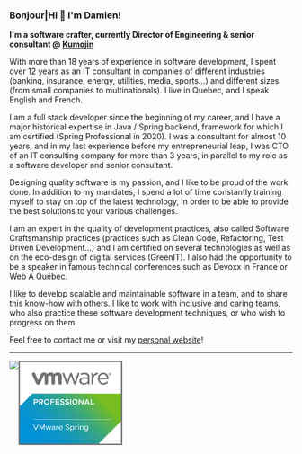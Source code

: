 ### Bonjour|Hi 👋 I'm Damien!

**I'm a software crafter, currently Director of Engineering & senior consultant @ [Kumojin](https://kumojin.com/)**

With more than 18 years of experience in software development, I spent over 12 years as an IT consultant in companies of different industries (banking, insurance, energy, utilities, media, sports...) and different sizes (from small companies to multinationals). I live in Quebec, and I speak English and French.

I am a full stack developer since the beginning of my career, and I have a major historical expertise in Java / Spring backend, framework for which I am certified (Spring Professional in 2020).
I was a consultant for almost 10 years, and in my last experience before my entrepreneurial leap, I was CTO of an IT consulting company for more than 3 years, in parallel to my role as a software developer and senior consultant.

Designing quality software is my passion, and I like to be proud of the work done. In addition to my mandates, I spend a lot of time constantly training myself to stay on top of the latest technology, in order to be able to provide the best solutions to your various challenges.

I am an expert in the quality of development practices, also called Software Craftsmanship practices (practices such as Clean Code, Refactoring, Test Driven Development...) and I am certified on several technologies as well as on the eco-design of digital services (GreenIT).
I also had the opportunity to be a speaker in famous technical conferences such as Devoxx in France or Web À Québec.

I like to develop scalable and maintainable software in a team, and to share this know-how with others. I like to work with inclusive and caring teams, who also practice these software development techniques, or who wish to progress on them.

Feel free to contact me or visit my [personal website](https://damienbeaufils.dev/)!

---

<img align="left" src="https://github-readme-stats.vercel.app/api?username=damienbeaufils&show_icons=true&include_all_commits=true&count_private=true"/>
<img align="left" src="https://github.com/damienbeaufils/damienbeaufils/blob/main/595168-pivotal-bdg-prof-vmw-spring-color.png" height="150px"/>

